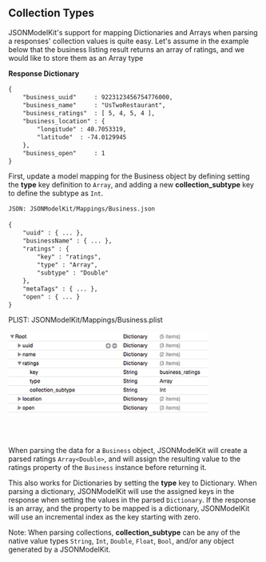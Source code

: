 ## Collection Types
JSONModelKit's support for mapping Dictionaries and Arrays when parsing a responses' collection values is quite easy. Let's assume in the example below that the business listing result returns an array of ratings, and we would like to store them as an Array<Int> type

**Response Dictionary**

```
{
    "business_uuid"		: 9223123456754776000,
    "business_name"		: "UsTwoRestaurant",
    "business_ratings"	: [ 5, 4, 5, 4 ],
    "business_location" : {
        "longitude" : 40.7053319,
        "latitude"  : -74.0129945
    },
    "business_open"		: 1
}
```
First, update a model mapping for the Business object by defining setting the **type** key definition to `Array`, and adding a new **collection_subtype** key to define the subtype as `Int`.


```
JSON: JSONModelKit/Mappings/Business.json

{
    "uuid" : { ... },
    "businessName" : { ... },
    "ratings" : {
        "key" : "ratings",
        "type" : "Array",
        "subtype" : "Double"
    },
    "metaTags" : { ... },
    "open" : { ... }
}
```
<table >
  <tr bgcolor="#FF0000" width=400px>
<p align="left">
    PLIST: JSONModelKit/Mappings/Business.plist 
</br></br>
<img align="center"  src="https://github.com/AntonTheDev/JSONModelKit/blob/dev/documentation/readme_assets/ratings_array_example.png?raw=true?raw=true" width="400" height="168" />

</p>
  </tr>
<table> 

</br>

When parsing the data for a `Business` object, JSONModelKit will create a parsed ratings `Array<Double>`, and will assign the resulting value to the ratings property of the `Business` instance before returning it.

This also works for Dictionaries by setting the **type** key to Dictionary. When parsing a dictionary, JSONModelKit will use the assigned keys in the response when setting the values in the parsed `Dictionary`. If the response is an array, and the property to be mapped is a dictionary, JSONModelKit will use an incremental index as the key starting with zero.

Note: When parsing collections, **collection_subtype** can be any of the native value types `String`, `Int`, `Double`, `Float`, `Bool`, and/or any object generated by a JSONModelKit.
